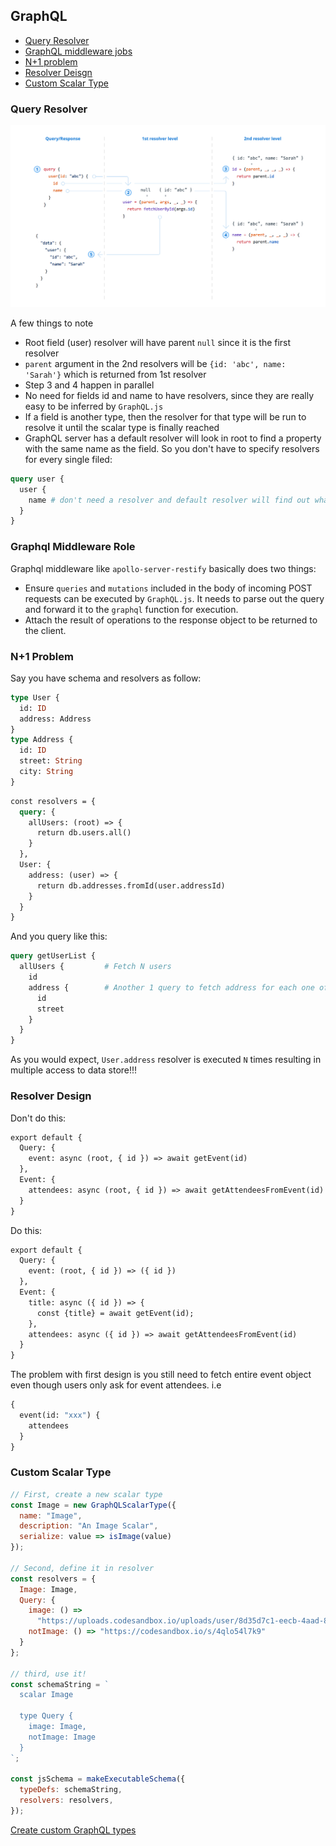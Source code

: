 ## GraphQL

* [Query Resolver](#query-resolver)
* [GraphQL middleware jobs](#graphql-middleware-role)
* [N+1 problem](#n+1-problem)
* [Resolver Deisgn](#resolver-design)
* [Custom Scalar Type](#custom-scalar-type)

### Query Resolver
![Query Execution](./links/query_execution.png)

A few things to note
* Root field (user) resolver will have parent `null` since it is the first resolver
* `parent` argument in the 2nd resolvers will be `{id: 'abc', name: 'Sarah'}` which is returned from 1st resolver
* Step 3 and 4 happen in parallel
* No need for fields id and name to have resolvers, since they are really easy to be inferred by `GraphQL.js`
* If a field is another type, then the resolver for that type will be run to resolve it until the scalar type is finally reached
* GraphQL server has a default resolver will look in root to find a property with the same name as the field. So you don't have to specify resolvers for every single filed:

```graphql
query user {
  user {
    name # don't need a resolver and default resolver will find out what needs to return by looking at root - which is user object containing name field
  }
}
```

### Graphql Middleware Role
Graphql middleware like `apollo-server-restify` basically does two things:
* Ensure `queries` and `mutations` included in the body of incoming POST requests can be executed by `GraphQL.js`.
It needs to parse out the query and forward it to the `graphql` function for execution.
* Attach the result of operations to the response object to be returned to the client.

### N+1 Problem
Say you have schema and resolvers as follow:

```graphql
type User {
  id: ID
  address: Address
}
type Address {
  id: ID
  street: String
  city: String
}
```

```graphql
const resolvers = {
  query: {
    allUsers: (root) => {
      return db.users.all()
    }
  },
  User: {
    address: (user) => {
      return db.addresses.fromId(user.addressId)
    }
  }
}
```

And you query like this:

```graphql
query getUserList {
  allUsers {         # Fetch N users
    id
    address {        # Another 1 query to fetch address for each one of N users
      id
      street
    }
  }
}
```

As you would expect, `User.address` resolver is executed `N` times resulting in multiple access to data store!!!

### Resolver Design
Don't do this:
```graphql
export default {
  Query: {
    event: async (root, { id }) => await getEvent(id)
  },
  Event: {
    attendees: async (root, { id }) => await getAttendeesFromEvent(id)
  }
}
```
Do this:
```graphql
export default {
  Query: {
    event: (root, { id }) => ({ id })
  },
  Event: {
    title: async ({ id }) => {
      const {title} = await getEvent(id);
    },
    attendees: async ({ id }) => await getAttendeesFromEvent(id)
  }
}
```
The problem with first design is you still need to fetch entire event object even though users only ask for event attendees. i.e
```graphql
{
  event(id: "xxx") {
    attendees
  }
}
```

### Custom Scalar Type
```js
// First, create a new scalar type
const Image = new GraphQLScalarType({
  name: "Image",
  description: "An Image Scalar",
  serialize: value => isImage(value)
});

// Second, define it in resolver
const resolvers = {
  Image: Image,
  Query: {
    image: () =>
      "https://uploads.codesandbox.io/uploads/user/8d35d7c1-eecb-4aad-87b0-c22d30d12081/l2nh-cat.jpeg",
    notImage: () => "https://codesandbox.io/s/4qlo54l7k9"
  }
};

// third, use it!
const schemaString = `
  scalar Image
  
  type Query {
    image: Image,
    notImage: Image
  }
`;

const jsSchema = makeExecutableSchema({
  typeDefs: schemaString,
  resolvers: resolvers,
});
```
[Create custom GraphQL types](https://medium.com/yld-engineering-blog/create-custom-graphql-types-999f009d3f46)







